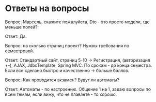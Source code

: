 # Ответы на вопросы

Вопрос: Марсель, скажите пожалуйста, Dto - это просто модели, где меньше полей?

Ответ: Да.

Вопрос: на сколько страниц проект? Нужны требования по семестровой.

Ответ: Стандартный сайт, страниц 5-10 -> Регистрация, (авторизация +-), AJAX, JdbcTemplate, Spring MVC. 
По срокам - до конца семестра. Если все сделано быстро и качественно -> больше баллов.

Вопрос: Как проводится экзамен? Будут ли автоматы?

Ответ: Автоматы - по настроению. Общение 1 на 1, задаю вопросы по всем темам, если вижу, что не плаваете - то хорошо.